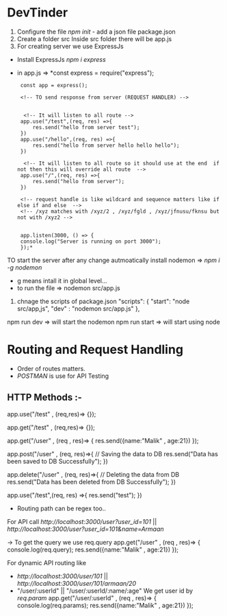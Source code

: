 # DevTinder

1. Configure the file
    _npm init_ - add a json file package.json
2. Create a folder src
 Inside src folder there will be app.js
 3. For creating server we use ExpressJs
 - Install ExpressJs _npm i express_
 - in app.js => 
        *const express = require("express");

        const app = express();

        <!-- TO send response from server (REQUEST HANDLER) -->
       

         <!-- It will listen to all route -->
        app.use("/test",(req, res) =>{
            res.send("hello from server test");
        })
        app.use("/hello",(req, res) =>{
            res.send("hello from server hello hello hello");
        })

         <!-- It will listen to all route so it should use at the end  if not then this will override all route  -->
        app.use("/",(req, res) =>{
            res.send("hello from server");
        })

        <!-- request handle is like wildcard and sequence matters like if else if and else  -->
        <!-- /xyz matches with /xyz/2 , /xyz/fgld , /xyz/jfnusu/fknsu but not with /xyz2 -->


        app.listen(3000, () => {
        console.log("Server is running on port 3000");
        });*


TO start the server after any change autmoatically install nodemon => _npm i -g nodemon_
- g means intall it in global level...
- to run the file => nodemon src/app.js

<!-- using npm run dev -->
1. chnage the scripts of package.json 
"scripts": {
    "start": "node src/app,js",
    "dev" : "nodemon src/app.js"
  },

npm run dev => will start the nodemon
npm run start => will start using node



# Routing and Request Handling

- Order of routes matters.
- *POSTMAN* is use for API Testing

## HTTP Methods :-

<!-- This will match all the HTTP method API calls to /user -->
app.use("/test" , (req,res)=> {});

<!-- This will match only the GET method API call to /user -->
app.get("/test" , (req,res)=> {});

app.get("/user" , (req , res)=> {
    res.send({name:"Malik" , age:21})
});

app.post("/user" , (req, res)=>{
    // Saving the data to DB
    res.send("Data has been saved to DB Successfully");
})

app.delete("/user" , (req, res)=>{
    // Deleting the data from DB
    res.send("Data has been deleted from DB Successfully");
})


app.use("/test",(req, res) =>{
    res.send("test");
})


- Routing path can be regex too..

For API call _http://localhost:3000/user?user_id=101_ || _http://localhost:3000/user?user_id=101&name=Armaan_

-> To get the query we use req.query
app.get("/user" , (req , res)=> {
    console.log(req.query);
    res.send({name:"Malik" , age:21})
}); 

For dynamic API routing like
- _http://localhost:3000/user/101_   || _http://localhost:3000/user/101/armaan/20_
-  "/user/:userId" || "/user/:userId/:name/:age"
We get user id by *req.param*
app.get("/user/:userId" , (req , res)=> {
    console.log(req.params);
    res.send({name:"Malik" , age:21})
});

